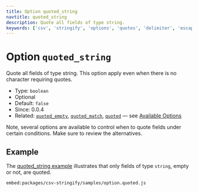 ```yaml
---
title: Option quoted_string
navtitle: quoted_string
description: Quote all fields of type string.
keywords: ['csv', 'stringify', 'options', 'quotes', 'delimiter', 'escape', 'string']
---
```


# Option `quoted_string`

Quote all fields of type string. This option apply even when there is no character requiring quotes.

* Type: `boolean`
* Optional
* Default: `false`
* Since: 0.0.4
* Related: [`quoted_empty`](/stringify/options/quoted_empty/), [`quoted_match`](/stringify/options/quoted_match/), [`quoted`](/stringify/options/quoted/)  &mdash; see [Available Options](/stringify/options/#available-options)

Note, several options are available to control when to quote fields under certain conditions. Make sure to review the alternatives.

## Example

The [quoted_string example](https://github.com/adaltas/node-csv/blob/master/packages/csv-stringify/samples/option.quoted.js) illustrates that only fields of type `string`, empty or not, are quoted.

`embed:packages/csv-stringify/samples/option.quoted.js`
